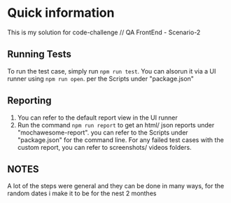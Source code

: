 # Quick information
This is my solution for code-challenge // QA FrontEnd - Scenario-2

## Running Tests
To run the test case, simply run `npm run test`. You can alsorun it via a UI runner using `npm run open`.
per the Scripts under "package.json"

## Reporting
1. You can refer to the default report view in the UI runner
2. Run the command `npm run report` to get an html/ json reports under "mochawesome-report". 
you can refer to the Scripts under "package.json" for the command line.
For any failed test cases with the custom report, you can refer to screenshots/ videos folders.

## NOTES
A lot of the steps were general and they can be done in many ways, for the random dates i make it to be for the nest 2 monthes